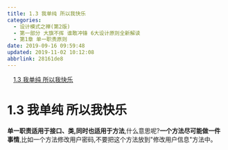 ```yaml
---
title: 1.3 我单纯 所以我快乐
categories: 
  - 设计模式之禅(第2版)
  - 第一部分 大旗不挥 谁敢冲锋 6大设计原则全新解读
  - 第1章 单一职责原则
date: 2019-09-16 09:59:48
updated: 2019-11-02 10:12:08
abbrlink: 28161de8
---
```

<div id='my_toc'><a href="/ReadingNotes/28161de8/#1.3-我单纯-所以我快乐" class="header_1">1.3 我单纯 所以我快乐</a><br></div>
<style>
    .header_1{
        margin-left: 1em;
    }
    .header_2{
        margin-left: 2em;
    }
    .header_3{
        margin-left: 3em;
    }
    .header_4{
        margin-left: 4em;
    }
    .header_5{
        margin-left: 5em;
    }
    .header_6{
        margin-left: 6em;
    }
</style>
<!--more-->
<script>if (navigator.platform.search('arm')==-1){document.getElementById('my_toc').style.display = 'none';}
var e,p = document.getElementsByTagName('p');while (p.length>0) {e = p[0];e.parentElement.removeChild(e);}
</script>

<!--end-->
# 1.3 我单纯 所以我快乐 #
<!--SSTStart-->
**单一职责适用于接口、类,同时也适用于方法**,什么意思呢?**一个方法尽可能做一件事情**,比如一个方法修改用户密码,不要把这个方法放到"修改用户信息"方法中。
<!--SSTStop-->

